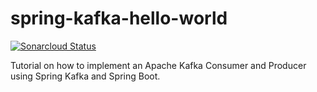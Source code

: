 # spring-kafka-hello-world

[![Sonarcloud Status](https://sonarcloud.io/api/project_badges/measure?project=com.codenotfound%3Aspring-kafka-hello-world&metric=alert_status)](https://sonarcloud.io/dashboard?id=com.codenotfound%3Aspring-kafka-hello-world)

Tutorial on how to implement an Apache Kafka Consumer and Producer using Spring Kafka and Spring Boot.
